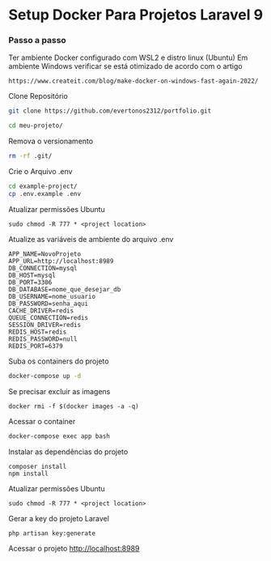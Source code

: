 # Setup Docker Para Projetos Laravel 9

### Passo a passo

Ter ambiente Docker configurado com WSL2 e distro linux (Ubuntu)
Em ambiente Windows verificar se está otimizado de acordo com o artigo
```
https://www.createit.com/blog/make-docker-on-windows-fast-again-2022/
```


Clone Repositório
```sh
git clone https://github.com/evertonos2312/portfolio.git
```

```sh
cd meu-projeto/
```


Remova o versionamento
```sh
rm -rf .git/
```


Crie o Arquivo .env
```sh
cd example-project/
cp .env.example .env
```

Atualizar permissões Ubuntu
```
sudo chmod -R 777 * <project location>
```

Atualize as variáveis de ambiente do arquivo .env
```dosini
APP_NAME=NovoProjeto
APP_URL=http://localhost:8989
DB_CONNECTION=mysql
DB_HOST=mysql
DB_PORT=3306
DB_DATABASE=nome_que_desejar_db
DB_USERNAME=nome_usuario
DB_PASSWORD=senha_aqui
CACHE_DRIVER=redis
QUEUE_CONNECTION=redis
SESSION_DRIVER=redis
REDIS_HOST=redis
REDIS_PASSWORD=null
REDIS_PORT=6379
```


Suba os containers do projeto
```sh
docker-compose up -d
```

Se precisar excluir as imagens
```
docker rmi -f $(docker images -a -q)
```


Acessar o container
```sh
docker-compose exec app bash
```


Instalar as dependências do projeto
```dosini
composer install
npm install
```

Atualizar permissões Ubuntu
```
sudo chmod -R 777 * <project location>
```


Gerar a key do projeto Laravel
```sh
php artisan key:generate
```

Acessar o projeto
[http://localhost:8989](http://localhost:8989)

